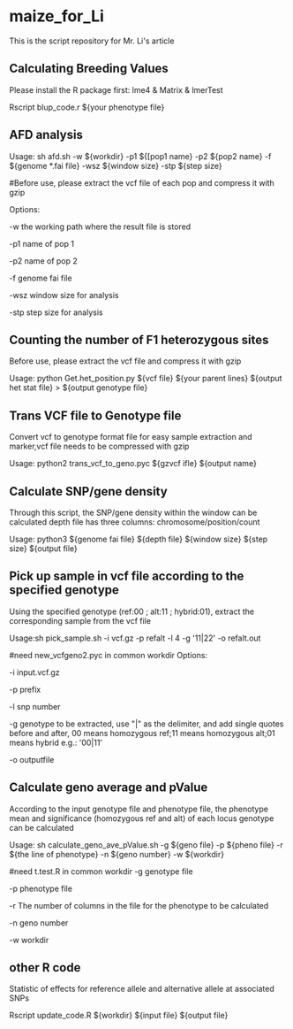 # maize_for_Li
This is the script repository for Mr. Li's article

## Calculating Breeding Values
Please install the R package first: lme4 & Matrix & lmerTest

Rscript blup_code.r ${your phenotype file}
## AFD analysis
Usage: sh afd.sh -w ${workdir} -p1 ${[pop1 name} -p2 ${pop2 name} -f ${genome *.fai file} -wsz ${window size} -stp ${step size}

#Before use, please extract the vcf file of each pop and compress it with gzip

Options:

-w   the working path where the result file is stored

-p1   name of pop 1

-p2   name of pop 2

-f   genome fai file

-wsz   window size for analysis

-stp   step size for analysis 


## Counting the number of F1 heterozygous sites
Before use, please extract the vcf file and compress it with gzip

Usage: python Get.het_position.py ${vcf file} ${your parent lines} ${output het stat file} > ${output genotype file}

## Trans VCF file to Genotype file
Convert vcf to genotype format file for easy sample extraction and marker,vcf file needs to be compressed with gzip

Usage: python2 trans_vcf_to_geno.pyc ${gzvcf ifle} ${output name}

## Calculate SNP/gene density
Through this script, the SNP/gene density within the window can be calculated 
depth file has three columns: chromosome/position/count

Usage: python3 ${genome fai file} ${depth file} ${window size} ${step size} ${output file}

## Pick up sample in vcf file according to the specified genotype
Using the specified genotype (ref:00 ; alt:11 ; hybrid:01), extract the corresponding sample from the vcf file

Usage:sh pick_sample.sh -i vcf.gz -p refalt -l 4 -g '11|22' -o refalt.out

#need new_vcfgeno2.pyc in common workdir
Options:

-i  input.vcf.gz

-p  prefix

-l  snp number

-g  genotype to be extracted, use "|" as the delimiter, and add single quotes before and after, 00 means homozygous ref;11 means homozygous alt;01 means hybrid  e.g.: '00|11' 

-o outputfile

## Calculate geno average and pValue
According to the input genotype file and phenotype file, the phenotype mean and significance (homozygous ref and alt) of each locus genotype can be calculated

Usage: sh calculate_geno_ave_pValue.sh  -g ${geno file} -p ${pheno file} -r ${the line of phenotype} -n ${geno number} -w ${workdir}

#need t.test.R in common workdir
-g genotype file

-p phenotype file

-r The number of columns in the file for the phenotype to be calculated

-n geno number

-w workdir

## other R code
Statistic of effects for reference allele and alternative allele at associated SNPs

Rscript update_code.R ${workdir} ${input file} ${output file}
